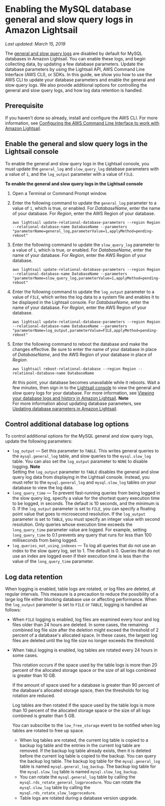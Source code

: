 # Enabling the MySQL database general and slow query logs in Amazon Lightsail<a name="amazon-lightsail-enabling-mysql-general-and-slow-query-logs"></a>

 *Last updated: March 15, 2019* 

The [general and slow query logs](amazon-lightsail-viewing-database-logs-and-history.md) are disabled by default for MySQL databases in Amazon Lightsail\. You can enable these logs, and begin collecting data, by updating a few database parameters\. Update the database parameters by using the Lightsail API, AWS Command Line Interface \(AWS CLI\), or SDKs\. In this guide, we show you how to use the AWS CLI to update your database parameters and enable the general and slow query logs\. We also provide additional options for controlling the general and slow query logs, and how log data retention is handled\.

## Prerequisite<a name="prerequisite-to-enable-general-and-slow-query-logs"></a>

If you haven't done so already, install and configure the AWS CLI\. For more information, see [Configuring the AWS Command Line Interface to work with Amazon Lightsail](lightsail-how-to-set-up-and-configure-aws-cli.md)\.

## Enable the general and slow query logs in the Lightsail console<a name="enable-the-general-and-slow-query-logs"></a>

To enable the general and slow query logs in the Lightsail console, you must update the `general_log` and `slow_query_log` database parameters with a value of `1`, and the `log_output` parameter with a value of `FILE`\.

**To enable the general and slow query logs in the Lightsail console**

1. Open a Terminal or Command Prompt window\.

1. Enter the following command to update the `general_log` parameter to a value of `1`, which is true, or enabled\. For *DatabaseName*, enter the name of your database\. For *Region*, enter the AWS Region of your database\.

   ```
   aws lightsail update-relational-database-parameters --region Region --relational-database-name DatabaseName --parameters "parameterName=general_log,parameterValue=1,applyMethod=pending-reboot"
   ```

1. Enter the following command to update the `slow_query_log` parameter to a value of `1`, which is true, or enabled\. For *DatabaseName*, enter the name of your database\. For *Region*, enter the AWS Region of your database\.

   ```
   aws lightsail update-relational-database-parameters --region Region --relational-database-name DatabaseName --parameters "parameterName=slow_query_log,parameterValue=1,applyMethod=pending-reboot"
   ```

1. Enter the following command to update the `log_output` parameter to a value of `FILE`, which writes the log data to a system file and enables it to be displayed in the Lightsail console\. For *DatabaseName*, enter the name of your database\. For *Region*, enter the AWS Region of your database\.

   ```
   aws lightsail update-relational-database-parameters --region Region --relational-database-name DatabaseName --parameters "parameterName=log_output,parameterValue=FILE,applyMethod=pending-reboot"
   ```

1. Enter the following command to reboot the database and make the changes effective\. Be sure to enter the name of your database in place of *DatabaseName*, and the AWS Region of your database in place of *Region*\.

   ```
   aws lightsail reboot-relational-database --region Region --relational-database-name DatabaseName
   ```

   At this point, your database becomes unavailable while it reboots\. Wait a few minutes, then sign in to the [Lightsail console](https://lightsail.aws.amazon.com/) to view the general and slow query logs for your database\. For more information, see [Viewing your database logs and history in Amazon Lightsail](amazon-lightsail-viewing-database-logs-and-history.md)\.
**Note**  
For more information about updating database parameters, see [Updating database parameters in Amazon Lightsail](amazon-lightsail-updating-database-parameters.md)\.

## Control additional database log options<a name="control-additional-database-log-options"></a>

To control additional options for the MySQL general and slow query logs, update the following parameters:
+ `log_output` — Set this parameter to `TABLE`\. This writes general queries to the `mysql.general_log` table, and slow queries to the `mysql.slow_log` table\. You can also set the `log_output` parameter to `NONE` to disable logging\.
**Note**  
Setting the `log_output` parameter to `TABLE` disables the general and slow query log data from displaying in the Lightsail console\. Instead, you must refer to the `mysql.general_log` and `mysql.slow_log` tables on your database to view the log data\.
+ `long_query_time` — To prevent fast\-running queries from being logged in the slow query log, specify a value for the shortest query execution time to be logged, in seconds\. The default is 10 seconds, and the minimum is 0\. If the `log_output` parameter is set to `FILE`, you can specify a floating point value that goes to microsecond resolution\. If the `log_output` parameter is set to `TABLE`, you must specify an integer value with second resolution\. Only queries whose execution time exceeds the `long_query_time` parameter value are logged\. For example, setting `long_query_time` to 0\.1 prevents any query that runs for less than 100 milliseconds from being logged\.
+ `log_queries_not_using_indexes` — To log all queries that do not use an index to the slow query log, set to 1\. The default is 0\. Queries that do not use an index are logged even if their execution time is less than the value of the `long_query_time` parameter\.

## Log data retention<a name="log-data-retention"></a>

When logging is enabled, table logs are rotated, or log files are deleted, at regular intervals\. This measure is a precaution to reduce the possibility of a large log file either blocking database use or affecting performance\. When the `log_output` parameter is set to `FILE` or `TABLE`, logging is handled as follows:
+ When `FILE` logging is enabled, log files are examined every hour and log files older than 24 hours are deleted\. In some cases, the remaining combined log file size after the deletion might exceed the threshold of 2 percent of a database's allocated space\. In these cases, the largest log files are deleted until the log file size no longer exceeds the threshold\.
+ When `TABLE` logging is enabled, log tables are rotated every 24 hours in some cases\.

  This rotation occurs if the space used by the table logs is more than 20 percent of the allocated storage space or the size of all logs combined is greater than 10 GB\.

  If the amount of space used for a database is greater than 90 percent of the database's allocated storage space, then the thresholds for log rotation are reduced\.

  Log tables are then rotated if the space used by the table logs is more than 10 percent of the allocated storage space or the size of all logs combined is greater than 5 GB\.

  You can subscribe to the `low_free_storage` event to be notified when log tables are rotated to free up space\.
  + When log tables are rotated, the current log table is copied to a backup log table and the entries in the current log table are removed\. If the backup log table already exists, then it is deleted before the current log table is copied to the backup\. You can query the backup log table\. The backup log table for the `mysql.general_log` table is named `mysql.general_log_backup`\. The backup log table for the `mysql.slow_log` table is named `mysql.slow_log_backup`\.
  + You can rotate the `mysql.general_log` table by calling the `mysql.rds_rotate_general_logprocedure`\. You can rotate the `mysql.slow_log` table by calling the `mysql.rds_rotate_slow_logprocedure`\.
  + Table logs are rotated during a database version upgrade\.